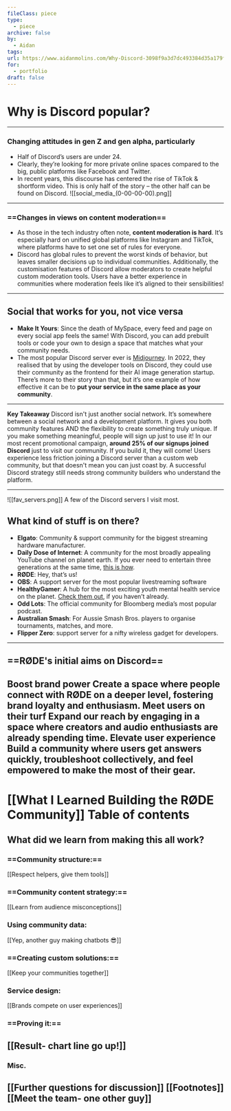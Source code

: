 ```yaml
---
fileClass: piece
type:
  - piece
archive: false
by:
  - Aidan
tags: 
url: https://www.aidanmolins.com/Why-Discord-3098f9a3d7dc493384d35a179fccffbe
for:
  - portfolio
draft: false
---
```

  
# Why is Discord popular?
---
### Changing attitudes in gen Z and gen alpha, particularly
- Half of Discord’s users are under 24.
- Clearly, they’re looking for more private online spaces compared to the big, public platforms like Facebook and Twitter.
- In recent years, this discourse has centered the rise of TikTok & shortform video. This is only half of the story – the other half can be found on Discord.
![[social_media_(0-00-00-00).png]]
---
### ==Changes in views on content moderation==
- As those in the tech industry often note, **content moderation is hard**. It’s especially hard on unified global platforms like Instagram and TikTok, where platforms have to set one set of rules for everyone.
- Discord has global rules to prevent the worst kinds of behavior, but leaves smaller decisions up to individual communities. Additionally, the customisation features of Discord allow moderators to create helpful custom moderation tools. Users have a better experience in communities where moderation feels like it’s aligned to their sensibilities!
---
  
## Social that works for you, not vice versa
- **Make It Yours**: Since the death of MySpace, every feed and page on every social app feels the same! With Discord, you can add prebuilt tools or code your own to design a space that matches what your community needs.
- The most popular Discord server ever is [Midjourney](http://midjourney.com). In 2022, they realised that by using the developer tools on Discord, they could use their community as the frontend for their AI image generation startup. There’s more to their story than that, but it’s one example of how effective it can be to **put your service in the same place as your community**.
---
  
**Key Takeaway**
Discord isn't just another social network. It’s somewhere between a social network and a development platform. It gives you both community features AND the flexibility to create something truly unique.
If you make something meaningful, people will sign up just to use it! In our most recent promotional campaign, **around 25% of our signups joined Discord** just to visit our community. If you build it, they will come!
Users experience less friction joining a Discord server than a custom web community, but that doesn't mean you can just coast by. A successful Discord strategy still needs strong community builders who understand the platform.
  
  
---
  
![[fav_servers.png]]
A few of the Discord servers I visit most.
  
## What kind of stuff is on there?
- **Elgato**: Community & support community for the biggest streaming hardware manufacturer.
- **Daily Dose of Internet**: A community for the most broadly appealing YouTube channel on planet earth. If you ever need to entertain three generations at the same time, [this is how](https://www.youtube.com/@DailyDoseOfInternet).
- **RØDE**: Hey, that’s us!
- **OBS**: A support server for the most popular livestreaming software
- **HealthyGamer**: A hub for the most exciting youth mental health service on the planet. [Check them out](https://www.healthygamer.gg/), if you haven’t already.
- **Odd Lots**: The official community for Bloomberg media’s most popular podcast.
- **Australian Smash**: For Aussie Smash Bros. players to organise tournaments, matches, and more.
- **Flipper Zero**: support server for a nifty wireless gadget for developers.
---
  
## ==RØDE's initial aims on Discord==
**Boost brand power**
Create a space where people connect with RØDE on a deeper level, fostering brand loyalty and enthusiasm.
**Meet users on their turf**
Expand our reach by engaging in a space where creators and audio enthusiasts are already spending time.
**Elevate user experience**
Build a community where users get answers quickly, troubleshoot collectively, and feel empowered to make the most of their gear.
---
# [[What I Learned Building the RØDE Community]] Table of contents
## **What did we learn from making this all work?**
### ==Community structure:==
[[Respect helpers, give them tools]]
### ==Community content strategy:==
[[Learn from audience misconceptions]]
### Using community data:
[[Yep, another guy making chatbots 😎]]
### ==Creating custom solutions:==
[[Keep your communities together]]
### Service design:
[[Brands compete on user experiences]]
### ==Proving it:==
[[Result- chart line go up!]]
---
### Misc.
[[Further questions for discussion]]
[[Footnotes]]
[[Meet the team- one other guy]]
---
